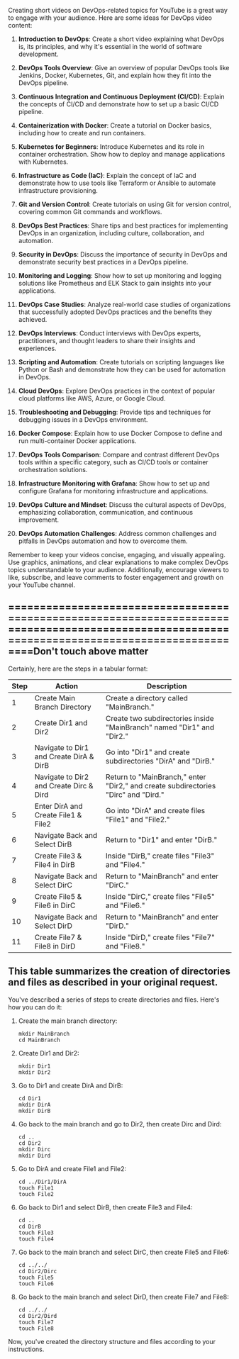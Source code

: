 Creating short videos on DevOps-related topics for YouTube is a great way to engage with your audience. Here are some ideas for DevOps video content:

1. **Introduction to DevOps**: Create a short video explaining what DevOps is, its principles, and why it's essential in the world of software development.

2. **DevOps Tools Overview**: Give an overview of popular DevOps tools like Jenkins, Docker, Kubernetes, Git, and explain how they fit into the DevOps pipeline.

3. **Continuous Integration and Continuous Deployment (CI/CD)**: Explain the concepts of CI/CD and demonstrate how to set up a basic CI/CD pipeline.

4. **Containerization with Docker**: Create a tutorial on Docker basics, including how to create and run containers.

5. **Kubernetes for Beginners**: Introduce Kubernetes and its role in container orchestration. Show how to deploy and manage applications with Kubernetes.

6. **Infrastructure as Code (IaC)**: Explain the concept of IaC and demonstrate how to use tools like Terraform or Ansible to automate infrastructure provisioning.

7. **Git and Version Control**: Create tutorials on using Git for version control, covering common Git commands and workflows.

8. **DevOps Best Practices**: Share tips and best practices for implementing DevOps in an organization, including culture, collaboration, and automation.

9. **Security in DevOps**: Discuss the importance of security in DevOps and demonstrate security best practices in a DevOps pipeline.

10. **Monitoring and Logging**: Show how to set up monitoring and logging solutions like Prometheus and ELK Stack to gain insights into your applications.

11. **DevOps Case Studies**: Analyze real-world case studies of organizations that successfully adopted DevOps practices and the benefits they achieved.

12. **DevOps Interviews**: Conduct interviews with DevOps experts, practitioners, and thought leaders to share their insights and experiences.

13. **Scripting and Automation**: Create tutorials on scripting languages like Python or Bash and demonstrate how they can be used for automation in DevOps.

14. **Cloud DevOps**: Explore DevOps practices in the context of popular cloud platforms like AWS, Azure, or Google Cloud.

15. **Troubleshooting and Debugging**: Provide tips and techniques for debugging issues in a DevOps environment.

16. **Docker Compose**: Explain how to use Docker Compose to define and run multi-container Docker applications.

17. **DevOps Tools Comparison**: Compare and contrast different DevOps tools within a specific category, such as CI/CD tools or container orchestration solutions.

18. **Infrastructure Monitoring with Grafana**: Show how to set up and configure Grafana for monitoring infrastructure and applications.

19. **DevOps Culture and Mindset**: Discuss the cultural aspects of DevOps, emphasizing collaboration, communication, and continuous improvement.

20. **DevOps Automation Challenges**: Address common challenges and pitfalls in DevOps automation and how to overcome them.

Remember to keep your videos concise, engaging, and visually appealing. Use graphics, animations, and clear explanations to make complex DevOps topics understandable to your audience. Additionally, encourage viewers to like, subscribe, and leave comments to foster engagement and growth on your YouTube channel.

================================================================================================================================================**Don't touch above matter**
----------------------------------------------
Certainly, here are the steps in a tabular format:

| Step | Action                                               | Description                                    |
|------|------------------------------------------------------|------------------------------------------------|
| 1    | Create Main Branch Directory                        | Create a directory called "MainBranch."        |
| 2    | Create Dir1 and Dir2                                | Create two subdirectories inside "MainBranch" named "Dir1" and "Dir2." |
| 3    | Navigate to Dir1 and Create DirA & DirB             | Go into "Dir1" and create subdirectories "DirA" and "DirB." |
| 4    | Navigate to Dir2 and Create Dirc & Dird             | Return to "MainBranch," enter "Dir2," and create subdirectories "Dirc" and "Dird." |
| 5    | Enter DirA and Create File1 & File2                | Go into "DirA" and create files "File1" and "File2." |
| 6    | Navigate Back and Select DirB                       | Return to "Dir1" and enter "DirB."              |
| 7    | Create File3 & File4 in DirB                        | Inside "DirB," create files "File3" and "File4." |
| 8    | Navigate Back and Select DirC                       | Return to "MainBranch" and enter "DirC."        |
| 9    | Create File5 & File6 in DirC                        | Inside "DirC," create files "File5" and "File6." |
| 10   | Navigate Back and Select DirD                       | Return to "MainBranch" and enter "DirD."        |
| 11   | Create File7 & File8 in DirD                        | Inside "DirD," create files "File7" and "File8." |

This table summarizes the creation of directories and files as described in your original request.
-----------------------------------------

You've described a series of steps to create directories and files. Here's how you can do it:

1. Create the main branch directory:
   ```
   mkdir MainBranch
   cd MainBranch
   ```

2. Create Dir1 and Dir2:
   ```
   mkdir Dir1
   mkdir Dir2
   ```

3. Go to Dir1 and create DirA and DirB:
   ```
   cd Dir1
   mkdir DirA
   mkdir DirB
   ```

4. Go back to the main branch and go to Dir2, then create Dirc and Dird:
   ```
   cd ..
   cd Dir2
   mkdir Dirc
   mkdir Dird
   ```

5. Go to DirA and create File1 and File2:
   ```
   cd ../Dir1/DirA
   touch File1
   touch File2
   ```

6. Go back to Dir1 and select DirB, then create File3 and File4:
   ```
   cd ..
   cd DirB
   touch File3
   touch File4
   ```

7. Go back to the main branch and select DirC, then create File5 and File6:
   ```
   cd ../../
   cd Dir2/Dirc
   touch File5
   touch File6
   ```

8. Go back to the main branch and select DirD, then create File7 and File8:
   ```
   cd ../../
   cd Dir2/Dird
   touch File7
   touch File8
   ```

Now, you've created the directory structure and files according to your instructions.
